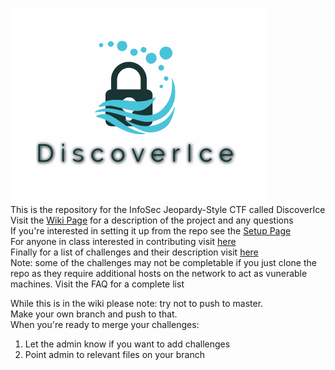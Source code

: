 ![alt text](https://github.com/johahnwu/DiscoverIce/blob/master/CTFd-master/CTFd/static/img/logo.png)  
This is the repository for the InfoSec Jeopardy-Style CTF called DiscoverIce  
Visit the [Wiki Page](https://utischoolctflab.wikispaces.com/CTF+Main) for a description of the project and any questions  
If you're interested in setting it up from the repo see the [Setup Page](https://utischoolctflab.wikispaces.com/CTF+Jeopardy+Setup)  
For anyone in class interested in contributing visit [here](https://utischoolctflab.wikispaces.com/Creating+Challenges)  
Finally for a list of challenges and their description visit [here](https://utischoolctflab.wikispaces.com/Challenges)  
Note: some of the challenges may not be completable if you just clone the repo as they require additional hosts on the network to act as vunerable machines. Visit the FAQ for a complete list 

While this is in the wiki please note: try not to push to master.  
Make your own branch and push to that.  
When you're ready to merge your challenges:  
1. Let the admin know if you want to add challenges  
2. Point admin to relevant files on your branch  

